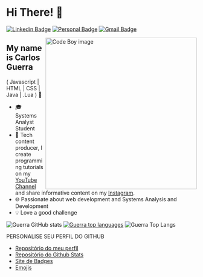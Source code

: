 
<h1>Hi There! 👋</h1>

[![Linkedin Badge](https://img.shields.io/badge/LinkedIn-0077B5?style=for-the-badge&logo=linkedin&logoColor=white&link=https://www.linkedin.com/in/carlos-guerra-4aa82714a/)](https://www.linkedin.com/in/carlos-guerra-4aa82714a/)
[![Personal Badge](https://img.shields.io/badge/website-000000?style=for-the-badge&logo=About.me&logoColor=white&link=https://www.carlosguerra.dev/)](https://carlosguerra.dev/)
[![Gmail Badge](https://img.shields.io/badge/Gmail-D14836?style=for-the-badge&logo=gmail&logoColor=white&link=mailto:carlosguerradevofc@gmail.com)](mailto:carlosguerradevofc@gmail.com)

<img align="right" alt="Code Boy image" src="https://www.carlosguerra.dev/images/header.png"  width="400px"/>

## My name is Carlos Guerra
(<!-- React JS | Next JS | Angular  |  --> Javascript | HTML | CSS <!-- | Typescript --> | Java | .Lua ) 🚀
<!-- - 👩‍💻 Software Enginner @[Itaú](https://www.itau.com.br/) -->
- 🎓 Systems Analyst Student
- 🎥 Tech content producer, I create programming tutorials on my [YouTube Channel](https://www.youtube.com/@carlosguerradev) and share informative content on my [Instagram](https://www.instagram.com/carlosguerra_ofc/).
- 🌐 Passionate about web development and Systems Analysis and Development
- 💡 Love a good challenge

<div align="left">

![Guerra GitHub stats](https://github-readme-stats.vercel.app/api?username=carlosguerradev&show_icons=true&theme=transparent)
[![Guerra top languages](https://github-readme-stats.vercel.app/api/top-langs/?username=carlosguerradev&theme=dark)](https://github.com/anuraghazra/github-readme-stats)
![Guerra Top Langs](https://github-readme-stats.vercel.app/api/top-langs/?username=carlosguerradev&layout=compact&theme=dark)
  
 </div>

 PERSONALISE SEU PERFIL DO GITHUB
- [Repositório do meu perfil](https://github.com/carlosguerradev/carlosguerradev)<BR/>
- [Repositório do Github Stats](https://github.com/anuraghazra/github-readme-stats)<BR/>
- [Site de Badges](https://dev.to/envoy_/150-badges-for-github-pnk)<BR/>
- [Emojis](https://emojipedia.org/)

